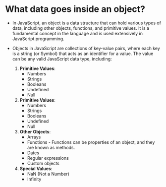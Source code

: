 # What data goes inside an object?

- In JavaScript, an object is a data structure that can hold various types of data, including other objects, functions, and primitive values. It is a fundamental concept in the language and is used extensively in JavaScript programming.

- Objects in JavaScript are collections of key-value pairs, where each key is a string (or Symbol) that acts as an identifier for a value. The value can be any valid JavaScript data type, including:

  1. **Primitive Values**:
     - Numbers
     - Strings
     - Booleans
     - Undefined
     - Null
  2. **Primitive Values**:
     - Numbers
     - Strings
     - Booleans
     - Undefined
     - Null
  3. **Other Objects**:
     - Arrays
     - Functions - Functions can be properties of an object, and they are known as methods.
     - Dates
     - Regular expressions
     - Custom objects
  4. **Special Values**:
     - NaN (Not a Number)
     - Infinity
